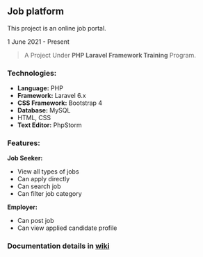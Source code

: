 ## Job platform
This project is an online job portal.

1 June 2021 - Present

> A Project Under **PHP Laravel Framework Training** Program.

### Technologies:
- **Language:** PHP
- **Framework:** Laravel 6.x
- **CSS Framework:** Bootstrap 4
- **Database:** MySQL
- HTML, CSS
- **Text Editor:** PhpStorm

### Features:
**Job Seeker:**
- View all types of jobs
- Can apply directly
- Can search job
- Can filter job category 

**Employer:**
- Can post job
- Can view applied candidate profile

### Documentation details in [wiki](https://github.com/Shaykhnazar/online-job-platform/wiki)

